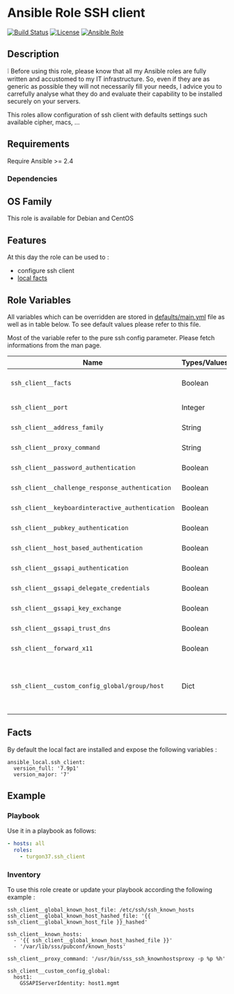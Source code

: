 Ansible Role SSH client
=========

[![Build Status](https://travis-ci.com/Turgon37/ansible-ssh-client.svg?branch=master)](https://travis-ci.com/Turgon37/ansible-ssh-client)
[![License](https://img.shields.io/badge/license-MIT%20License-brightgreen.svg)](https://opensource.org/licenses/MIT)
[![Ansible Role](https://img.shields.io/badge/ansible%20role-Turgon37.ssh_client-blue.svg)](https://galaxy.ansible.com/Turgon37/ssh_client/)

## Description

:grey_exclamation: Before using this role, please know that all my Ansible roles are fully written and accustomed to my IT infrastructure. So, even if they are as generic as possible they will not necessarily fill your needs, I advice you to carrefully analyse what they do and evaluate their capability to be installed securely on your servers.

This roles allow configuration of ssh client with defaults settings such available cipher, macs, ...

## Requirements

Require Ansible >= 2.4

### Dependencies

## OS Family

This role is available for Debian and CentOS

## Features

At this day the role can be used to :

  * configure ssh client
  * [local facts](#facts)

## Role Variables

All variables which can be overridden are stored in [defaults/main.yml](defaults/main.yml) file as well as in table below. To see default values please refer to this file.

Most of the variable refer to the pure ssh config parameter. Please fetch informations from the man page.

| Name                                            | Types/Values| Description                                        |
| ------------------------------------------------| ------------|--------------------------------------------------- |
| `ssh_client__facts`                             | Boolean     | Install the local fact script                      |
| `ssh_client__port`                              | Integer     | See manpage                                        |
| `ssh_client__address_family`                    | String      | See manpage                                        |
| `ssh_client__proxy_command`                     | String      | See manpage                                        |
| `ssh_client__password_authentication`           | Boolean     | See manpage                                        |
| `ssh_client__challenge_response_authentication` | Boolean     | See manpage                                        |
| `ssh_client__keyboardinteractive_authentication`| Boolean     | See manpage                                        |
| `ssh_client__pubkey_authentication`             | Boolean     | See manpage                                        |
| `ssh_client__host_based_authentication`         | Boolean     | See manpage                                        |
| `ssh_client__gssapi_authentication`             | Boolean     | See manpage                                        |
| `ssh_client__gssapi_delegate_credentials`       | Boolean     | See manpage                                        |
| `ssh_client__gssapi_key_exchange`               | Boolean     | See manpage                                        |
| `ssh_client__gssapi_trust_dns`                  | Boolean     | See manpage                                        |
| `ssh_client__forward_x11`                       | Boolean     | See manpage                                        |
| `ssh_client__custom_config_global/group/host`   | Dict        | Define custom options per host (see example below) |


## Facts

By default the local fact are installed and expose the following variables :


```
ansible_local.ssh_client:
  version_full: '7.9p1'
  version_major: '7'
```

## Example

### Playbook

Use it in a playbook as follows:

```yaml
- hosts: all
  roles:
    - turgon37.ssh_client
```

### Inventory

To use this role create or update your playbook according the following example :

```
ssh_client__global_known_host_file: /etc/ssh/ssh_known_hosts
ssh_client__global_known_host_hashed_file: '{{ ssh_client__global_known_host_file }}_hashed'

ssh_client__known_hosts:
  - '{{ ssh_client__global_known_host_hashed_file }}'
  - '/var/lib/sss/pubconf/known_hosts'

ssh_client__proxy_command: '/usr/bin/sss_ssh_knownhostsproxy -p %p %h'

ssh_client__custom_config_global:
  host1:
    GSSAPIServerIdentity: host1.mgmt
```

